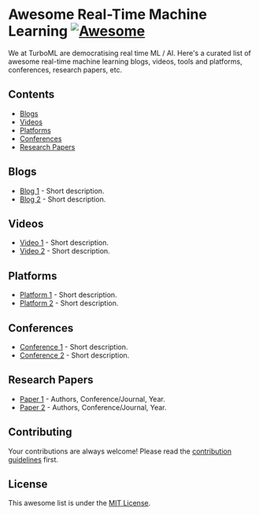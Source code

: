 # Awesome Real-Time Machine Learning [![Awesome](https://awesome.re/badge.svg)](https://awesome.re)

We at TurboML are democratising real time ML / AI. Here's a curated list of awesome real-time machine learning blogs, videos, tools and platforms, conferences, research papers, etc.

## Contents

- [Blogs](#blogs)
- [Videos](#videos)
- [Platforms](#platforms)
- [Conferences](#conferences)
- [Research Papers](#research-papers)

## Blogs

- [Blog 1](link) - Short description.
- [Blog 2](link) - Short description.

## Videos

- [Video 1](link) - Short description.
- [Video 2](link) - Short description.

## Platforms

- [Platform 1](link) - Short description.
- [Platform 2](link) - Short description.

## Conferences

- [Conference 1](link) - Short description.
- [Conference 2](link) - Short description.

## Research Papers

- [Paper 1](link) - Authors, Conference/Journal, Year.
- [Paper 2](link) - Authors, Conference/Journal, Year.


## Contributing

Your contributions are always welcome! Please read the [contribution guidelines](CONTRIBUTING.md) first.

## License

This awesome list is under the [MIT License](LICENSE).
